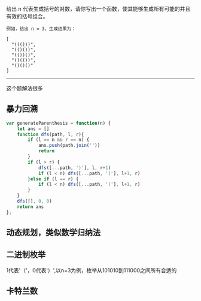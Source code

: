 给出 n 代表生成括号的对数，请你写出一个函数，使其能够生成所有可能的并且有效的括号组合。

```case
例如，给出 n = 3，生成结果为：

[
  "((()))",
  "(()())",
  "(())()",
  "()(())",
  "()()()"
]
```

---

这个题解法很多

## 暴力回溯

```javascript
var generateParenthesis = function(n) {
    let ans = []
    function dfs(path, l, r){
        if (l == n && r == n) {
            ans.push(path.join(''))
            return
        }
        if (l > r) {
            dfs([...path, ')'], l, r+1)
            if (l < n) dfs([...path, '('], l+1, r)
        }else if (l == r) {
            if (l < n) dfs([...path, '('], l+1, r)
        }
    }
    dfs([], 0, 0)
    return ans
};
```

## 动态规划，类似数学归纳法

## 二进制枚举

1代表'（'，0代表'）',以n=3为例，枚举从101010到111000之间所有合适的

## 卡特兰数
